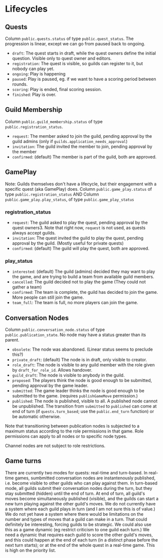 # Lifecycles

## Quests

Column `public.quests.status` of type `public.quest_status`. The progression is linear, except we can go from paused back to ongoing.

* `draft`: The quest starts in draft, while the quest owners define the initial question. Visible only to quest owner and editors.
* `registration`: The quest is visible, so guilds can register to it, but nobody can play yet.
* `ongoing`: Play is happening
* `paused`: Play is paused, eg. if we want to have a scoring period between rounds.
* `scoring`: Play is ended, final scoring session.
* `finished`: Play is over.

## Guild Membership

Column `public.guild_membership.status` of type `public.registration_status`.

* `request`: The member asked to join the guild, pending approval by the guild admins (only if `guilds.application_needs_approval`)
* `invitation`: The guild invited the member to join, pending approval by the member
* `confirmed`: (default) The member is part of the guild, both are approved.

## GamePlay

Note: Guilds themselves don't have a lifecycle, but their engagement with a specific quest (aka GamePlay) does.
Column `public.game_play.status` of type `public.registration_status` AND Column `public.game_play.play_status`, of type `public.game_play_status`

### registration_status

* `request`: The guild asked to play the quest, pending approval by the quest owners3. Note that right now, `request` is not used, as quests always accept guilds.
* `invitation`: The quest invited the guild to play the quest, pending approval by the guild. (Mostly useful for private quests)
* `confirmed`: (default) The guild will play the quest, both are approved.


### play_status

* `interested`: (default) The guild (admins) decided they may want to play the game, and are trying to build a team from available guild members.
* `cancelled`: The guild decided not to play the game (They could not gather a team)
* `confirmed`: The team is complete, the guild has decided to join the game. More people can still join the game.
* `team_full`: The team is full, no more players can join the game.

## Conversation Nodes

Column `public.conversation_node.status` of type `public.publication_state`. No node may have a status greater than its parent.

* `obsolete`: The node was abandoned. (Linear status seems to preclude this?)
* `private_draft`: (default) The node is in draft, only visible to creator.
* `role_draft`: The node is visible to any guild member with the role given by `draft_for_role_id`. Allows handover.
* `guild_draft`: The node is visible to anybody in the guild.
* `proposed`: The players think the node is good enough to be submitted, pending approval by the game leader.
* `submitted`: The game leader thinks the node is good enough to be submitted to the game. (requires `publishGameMove` permission.)
* `published`: The node is published, visible to all. A published node cannot be unpublished. The transition from `submitted` to `published` can come at end of turn (if `quests.turn_based`; use the `public.end_turn` function) or be automatic otherwise.

Note that transitioning between publication nodes is subjected to a maximum status according to the role permissions in that game. Role permissions can apply to all nodes or to specific node types.

Channel nodes are not subject to role restrictions.

## Game turns

There are currently two modes for quests: real-time and turn-based.
In real-time games, sumbmitted conversation nodes are instantenously published, i.e. become visible to other guilds who can play against them.
In turn-based mode, all guilds submit their conversation nodes during the turn, but they stay submitted (hidden) until the end of turn. At end of turn, all guild's moves become simultaneously published (visible), and the guilds can start a new turn playing against the other guild's moves.
We do not currently have a system where each guild plays in turn (and I am not sure this is of value.)
We do not yet have a system where there would be limitations on the number and types of moves that a guild can make in a turn. That could definitely be interesting, forcing guilds to be strategic. We could also use this as a game dynamic (eg restrict criticism to one guild each turn.)
We need a dynamic that requires each guild to score the other guild's moves, and this could happen at the end of each turn (in a distinct phase before the next turn starts); or at the end of the whole quest in a real-time game. This is high on the priority list.
